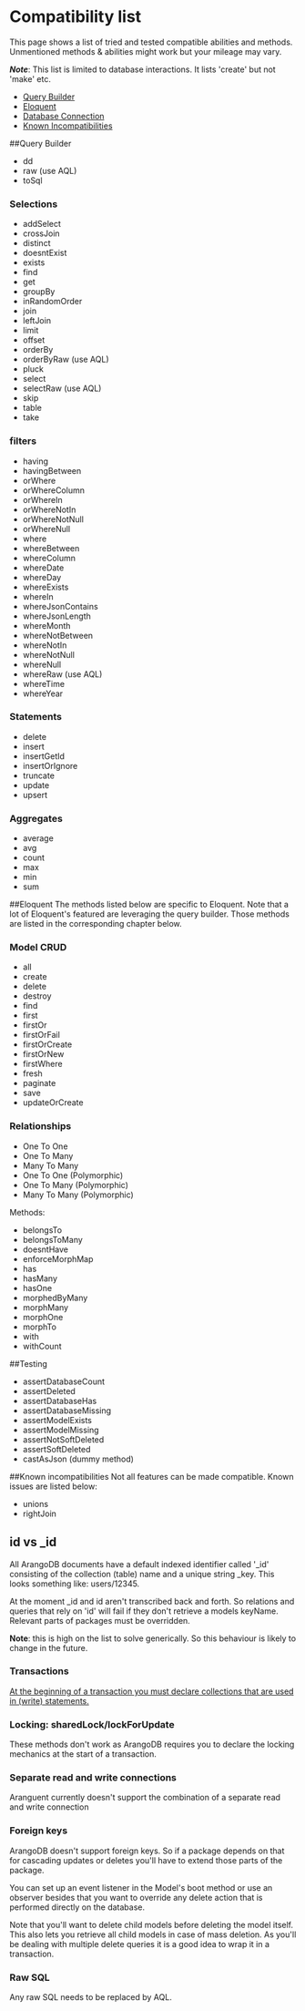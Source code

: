 # Compatibility list
This page shows a list of tried and tested compatible abilities and methods. Unmentioned methods & abilities 
might work but your mileage may vary. 

**_Note_**: This list is limited to database interactions. It lists 'create' but not 'make' etc.

- [Query Builder](#query-builder)
- [Eloquent](#eloquent)
- [Database Connection](#database-connection)
- [Known Incompatibilities](#known-incompatibilities)


##<a name="query-builder"></a>Query Builder
- dd
- raw (use AQL)
- toSql

### Selections
- addSelect
- crossJoin
- distinct
- doesntExist
- exists
- find
- get
- groupBy
- inRandomOrder
- join
- leftJoin
- limit
- offset
- orderBy
- orderByRaw (use AQL)
- pluck
- select
- selectRaw (use AQL)
- skip
- table
- take

### filters
- having
- havingBetween
- orWhere
- orWhereColumn
- orWhereIn
- orWhereNotIn
- orWhereNotNull
- orWhereNull
- where
- whereBetween
- whereColumn
- whereDate
- whereDay
- whereExists
- whereIn
- whereJsonContains
- whereJsonLength
- whereMonth
- whereNotBetween
- whereNotIn
- whereNotNull 
- whereNull
- whereRaw (use AQL)
- whereTime
- whereYear

### Statements
- delete
- insert
- insertGetId
- insertOrIgnore
- truncate
- update
- upsert

### Aggregates
- average
- avg
- count
- max
- min
- sum


##<a name="eloquent"></a>Eloquent
The methods listed below are specific to Eloquent.
Note that a lot of Eloquent's featured are leveraging the query builder. Those methods are listed in the corresponding
chapter below.

### Model CRUD
- all
- create
- delete
- destroy
- find
- first
- firstOr
- firstOrFail
- firstOrCreate
- firstOrNew
- firstWhere
- fresh
- paginate
- save
- updateOrCreate

### Relationships
- One To One
- One To Many
- Many To Many
- One To One (Polymorphic)
- One To Many (Polymorphic)
- Many To Many (Polymorphic)

Methods:
- belongsTo
- belongsToMany
- doesntHave
- enforceMorphMap
- has
- hasMany
- hasOne
- morphedByMany
- morphMany
- morphOne
- morphTo
- with
- withCount


##<a name="testing"></a>Testing
- assertDatabaseCount
- assertDeleted
- assertDatabaseHas
- assertDatabaseMissing
- assertModelExists
- assertModelMissing
- assertNotSoftDeleted
- assertSoftDeleted
- castAsJson (dummy method)


##<a name="known-incompatibilities"></a>Known incompatibilities
Not all features can be made compatible. Known issues are listed below:

- unions
- rightJoin

## id vs _id
All ArangoDB documents have a default indexed identifier called '_id' consisting of the collection (table) name and
a unique string _key. This looks something like: users/12345.

At the moment _id and id aren't transcribed back and forth. So relations and queries that rely on 'id' will fail if they 
don't retrieve a models keyName. Relevant parts of packages must be overridden.

**Note**: this is high on the list to solve generically. So this behaviour is likely to change in the future.

### Transactions
[At the beginning of a transaction you must declare collections that are used in (write) statements.](transactions.md)

### Locking: sharedLock/lockForUpdate
These methods don't work as ArangoDB requires you to declare the locking mechanics at the start of a transaction. 

### Separate read and write connections
Aranguent currently doesn't support the combination of a separate read and write connection  

### Foreign keys
ArangoDB doesn't support foreign keys. So if a package depends on that for cascading updates or deletes you'll 
have to extend those parts of the package. 

You can set up an event listener in the Model's boot method or use an
observer besides that you want to override any delete action that is performed directly on the database.

Note that you'll want to delete child models before deleting the model itself. This also lets you retrieve
all child models in case of mass deletion. As you'll be dealing with multiple delete queries it is a good idea to
wrap it in a transaction.

### Raw SQL
Any raw SQL needs to be replaced by AQL.